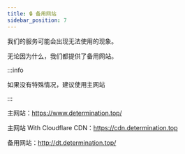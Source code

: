 ```yaml
---
title: 🔒 备用网站
sidebar_position: 7
---
```

我们的服务可能会出现无法使用的现象。

无论因为什么，我们都提供了备用网站。

:::info

如果没有特殊情况，建议使用主网站

:::

主网站：https://www.determination.top/

主网站 With Cloudflare CDN：https://cdn.determination.top

备用网站：http://dt.determination.top/
